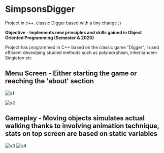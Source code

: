 # SimpsonsDigger
Project in c++. classic Digger based with a tiny change ;)

**Objective - Implements new principles and skills gained in Object Oriented Programming (Semester A 2020)**

Project has programmed in C++ based on the classic game "Digger", I used efficient deveolping studied methods such as polymorphism, inheritancem Singleton etc

## Menu Screen - Either starting the game or reaching the 'about' section

![s1](https://user-images.githubusercontent.com/72853162/108853792-d10f3380-75ef-11eb-9100-db31e547587a.JPG)




![s2](https://user-images.githubusercontent.com/72853162/108853797-d1a7ca00-75ef-11eb-856f-95ece35ad869.JPG)

## Gameplay - Moving objects simulates actual walking thanks to involving animation technique, stats on top screen are based on static variables

![s3](https://user-images.githubusercontent.com/72853162/108853798-d2406080-75ef-11eb-97a2-3ba37bd578ca.JPG)
![s4](https://user-images.githubusercontent.com/72853162/108853801-d2406080-75ef-11eb-9bcc-d9ccd3b3f35f.JPG)
